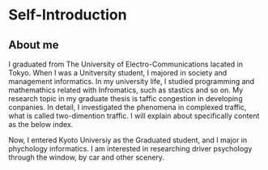 # Self-Introduction
## About me
I graduated from The University of  Electro-Communications lacated in Tokyo.
When I was a Unitversity student, I majored in society and management informatics. In my university life, I studied programming and mathemathics related with Infromatics, such as  stastics and so on.
My research topic in my graduate thesis is taffic congestion in developing conpanies. In detail, I investigated the phenomena in complexed traffic, what is called two-dimention traffic. I will explain about specifically content as the below index. 

Now, I entered Kyoto Universiy as the Graduated student, and I major in phychology informatics. I am interested in researching driver psychology through the window, by car and other scenery.
